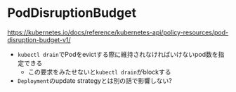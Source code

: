 # PodDisruptionBudget

https://kubernetes.io/docs/reference/kubernetes-api/policy-resources/pod-disruption-budget-v1/

* `kubectl drain`でPodをevictする際に維持されなければいけないpod数を指定できる
  * この要求をみたせないと`kubectl drain`がblockする
* `Deployment`のupdate strategyとは別の話で影響しない?

